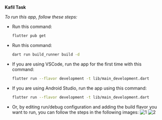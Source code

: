 **Kafil Task**

*To run this app, follow these steps:*

* Run this command:
    ```bash
   flutter pub get
* Run this command:
   ```bash
   dart run build_runner build -d
* If you are using VSCode, run the app for the first time with this command: 
   ```bash
   flutter run --flavor development -t lib/main_development.dart
* If you are using Android Studio, run the app using this command: 
   ```bash
   flutter run --flavor development -t lib/main_development.dart
* Or, by editing run/debug configuration and adding the build flavor you want to run, you can follow the steps in the following images:
   ![1](https://github.com/MahmoudNabil14/WEIT_corp_task/assets/83550133/9639b898-e83d-4cdb-9cc5-ba827200c706)
   ![2](https://github.com/MahmoudNabil14/WEIT_corp_task/assets/83550133/73aad8c7-2ca4-4526-b194-e773c4632951)



